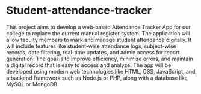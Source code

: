# Student-attendance-tracker

This project aims to develop a web-based Attendance Tracker App for our college to replace the current manual register system. The application will allow faculty members to mark and manage student attendance digitally. It will include features like student-wise attendance logs, subject-wise records, date filtering, real-time updates, and admin access for report generation. The goal is to improve efficiency, minimize errors, and maintain a digital record that is easy to access and analyze. The app will be developed using modern web technologies like HTML, CSS, JavaScript, and a backend framework such as Node.js or PHP, along with a database like MySQL or MongoDB.
